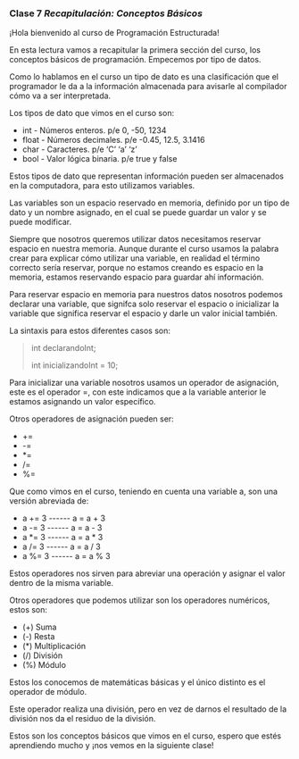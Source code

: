 ### Clase 7 *Recapitulación: Conceptos Básicos*

¡Hola bienvenido al curso de Programación Estructurada!

En esta lectura vamos a recapitular la primera sección del curso, los conceptos básicos de programación. Empecemos por tipo de datos.

Como lo hablamos en el curso un tipo de dato es una clasificación que el programador le da a la información almacenada para avisarle al compilador cómo va a ser interpretada.

Los tipos de dato que vimos en el curso son:

- int - Números enteros. p/e 0, -50, 1234
- float - Números decimales. p/e -0.45, 12.5, 3.1416
- char - Caracteres. p/e ‘C’ ‘a’ ‘z’
- bool - Valor lógica binaria. p/e true y false

Estos tipos de dato que representan información pueden ser almacenados en la computadora, para esto utilizamos variables.

Las variables son un espacio reservado en memoria, definido por un tipo de dato y un nombre asignado, en el cual se puede guardar un valor y se puede modificar.

Siempre que nosotros queremos utilizar datos necesitamos reservar espacio en nuestra memoria. Aunque durante el curso usamos la palabra crear para explicar cómo utilizar una variable, en realidad el término correcto sería reservar, porque no estamos creando es espacio en la memoria, estamos reservando espacio para guardar ahí información.

Para reservar espacio en memoria para nuestros datos nosotros podemos declarar una variable, que signifca solo reservar el espacio o inicializar la variable que significa reservar el espacio y darle un valor inicial también.

La sintaxis para estos diferentes casos son:

> int declarandoInt;
>
> int inicializandoInt = 10;

Para inicializar una variable nosotros usamos un operador de asignación, este es el operador =, con este indicamos que a la variable anterior le estamos asignando un valor específico.

Otros operadores de asignación pueden ser:

- +=
- -=
- *=
- /=
- %=

Que como vimos en el curso, teniendo en cuenta una variable a, son una versión abreviada de:

- a += 3 ------ a = a + 3
- a -= 3 ------ a = a - 3
- a *= 3 ------ a = a * 3
- a /= 3 ------ a = a / 3
- a %= 3 ------ a = a % 3

Estos operadores nos sirven para abreviar una operación y asignar el valor dentro de la misma variable.

Otros operadores que podemos utilizar son los operadores numéricos, estos son:

- (+) Suma
- (-) Resta
- (*) Multiplicación
- (/) División
- (%) Módulo

Estos los conocemos de matemáticas básicas y el único distinto es el operador de módulo.

Este operador realiza una división, pero en vez de darnos el resultado de la división nos da el residuo de la división.

Estos son los conceptos básicos que vimos en el curso, espero que estés aprendiendo mucho y ¡nos vemos en la siguiente clase!